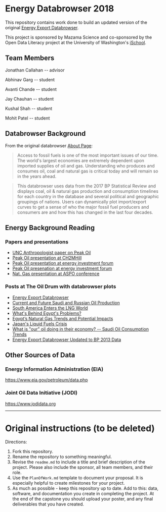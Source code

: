 # Energy Databrowser 2018

This repository contains work done to build an updated version of the original
[Energy Export Databrowser](http://mazamascience.com/OilExport/).

This project is sponsored by Mazama Science and co-sponsored by the Open Data Literacy project at the University of
Washington's [iSchool](https://ischool.uw.edu/).

## Team Members

 Jonathan Callahan -- advisor

 Abhinav Garg -- student
 
 Avanti Chande -- student
 
 Jay Chauhan -- student
 
 Kushal Shah -- student
 
 Mohit Patel -- student

## Databrowser Background

From the original databrowser [About Page](http://mazamascience.com/OilExport/about.html):

> Access to fossil fuels is one of the most important issues of our time. The world's largest economies are extremely
> dependent upon imported supplies of oil and gas. Understanding who produces and consumes oil, coal and natural gas
> is critical today and will remain so in the years ahead.

> This databrowser uses data from the 2017 BP Statistical Review and displays coal, oil & natural gas production
> and consumption timelines for each country in the database and several political and geographic groupings of nations.
> Users can dynamically plot import/export curves to get a sense of who the major fossil fuel producers and consumers
> are and how this has changed in the last four decades.

## Energy Background Reading

### Papers and presentations

 * [UNC Anthropologist paper on Peak Oil](http://www.unc.edu/~rdaniels/papers/EASA/Daniels-WhereIsAnthro-2010-06-10.pdf)
 * [Peak Oil presentation at CH2MHill](http://mazamascience.com/Presentations/Peak_Oil_by_the_Numbers.pdf)
 * [Peak Oil presentation at energy investment forum](http://mazamascience.com/Presentations/International_Energy_Trends.pdf)
 * [Peak Oil presenation at energy investment forum](http://mazamascience.com/Presentations/Oil_and_Gas_Panel.pdf)
 * [Nat. Gas presentation at ASPO conference](http://mazamascience.com/Presentations/Global_Gas_Trends.pdf)

### Posts at The Oil Drum with databrowser plots

 * [Energy Export Databrowser](http://www.theoildrum.com/node/4127)
 * [Current and Future Saudi and Russian Oil Production](http://www.theoildrum.com/node/7088)
 * [South America Enters the LNG World](http://www.theoildrum.com/node/7168)
 * [What's Behind Egypt's Problems?](http://www.theoildrum.com/node/7425)
 * [Egypt’s Natural Gas Trends and Potential Impacts](http://www.theoildrum.com/node/7477)
 * [Japan's Liquid Fuels Crisis](http://www.theoildrum.com/node/7726)
 * [What is "our" oil doing in their economy? -- Saudi Oil Consumption Trends](http://www.theoildrum.com/node/7767)
 * [Energy Export Databrowser Updated to BP 2013 Data](http://www.theoildrum.com/node/10029)


## Other Sources of Data

### Energy Information Administration (EIA)

https://www.eia.gov/petroleum/data.php

### Joint Oil Data Initiative (JODI)

https://www.jodidata.org

----

# Original instructions (to be deleted)

Directions:
1. Fork this repository.
2. Rename the repository to something meaningful.
3. Revise the `readme.md` to include a title and brief description of the project. Please also include the sponsor, all team members, and their role.
4. Use the `PlanOfWork.md` template to document your proposal. It is especially helpful to create milestones for your project.
5. As much as possible - keep this repository up to date. Add to this: data, software, and documentation you create in completing the project. At the end of the capstone you should upload your poster, and any final deliverables that you have created.

 
